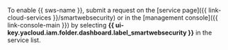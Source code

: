 To enable {{ sws-name }}, submit a request on the [service page]({{ link-cloud-services }}/smartwebsecurity) or in the [management console]({{ link-console-main }}) by selecting **{{ ui-key.yacloud.iam.folder.dashboard.label_smartwebsecurity }}** in the service list.